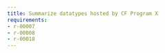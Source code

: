 ```yaml
---
title: Summarize datatypes hosted by CF Program X
requirements:
- r-00007
- r-00008
- r-00018
---
```


